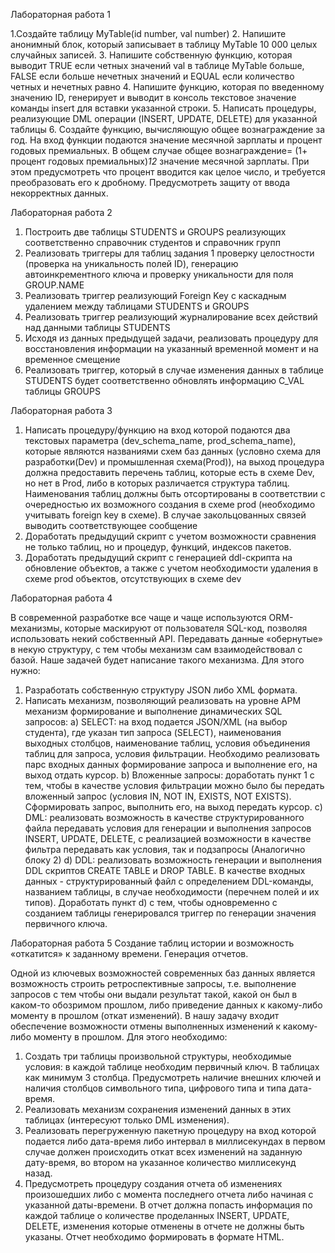 Лабораторная работа 1

1.Создайте таблицу MyTable(id number, val number)
2. Напишите анонимный блок, который записывает в таблицу MyTable 10 000 целых случайных записей.
3. Напишите собственную функцию, которая выводит TRUE если четных значений val в таблице MyTable больше, FALSE если больше нечетных значений и EQUAL если количество четных и нечетных равно
4. Напишите функцию, которая по введенному значению ID, генерирует и выводит в консоль текстовое значение команды insert для вставки указанной строки.
5. Написать процедуры, реализующие DML операции (INSERT, UPDATE, DELETE) для указанной таблицы
6. Создайте функцию, вычисляющую общее вознаграждение за год. На вход функции подаются значение месячной зарплаты и процент годовых премиальных. В общем случае общее вознаграждение= (1+ процент годовых премиальных)*12* значение месячной зарплаты. При этом предусмотреть что процент вводится как целое число, и требуется преобразовать его к дробному. Предусмотреть защиту от ввода некорректных данных.



Лабораторная работа 2 

1. Построить две таблицы STUDENTS и GROUPS реализующих соответственно справочник студентов и справочник групп
2. Реализовать триггеры для таблиц задания 1 проверку целостности (проверка на уникальность полей ID), генерацию автоинкрементного ключа и проверку уникальности для поля GROUP.NAME
3. Реализовать триггер реализующий Foreign Key с каскадным удалением между таблицами STUDENTS и GROUPS
4. Реализовать триггер реализующий журналирование всех действий над данными таблицы STUDENTS
5. Исходя из данных предыдущей задачи, реализовать процедуру для восстановления информации на указанный временной момент и на временное смещение
6. Реализовать триггер, который в случае изменения данных в таблице STUDENTS будет соответственно обновлять информацию C_VAL таблицы GROUPS

Лабораторная работа 3

1. Написать процедуру/функцию на вход которой подаются два текстовых параметра (dev_schema_name, prod_schema_name), которые являются названиями схем баз данных (условно схема для разработки(Dev) и промышленная схема(Prod)),
на выход процедура должна предоставить перечень таблиц, которые есть в схеме Dev, но нет в Prod, либо в которых различается структура таблиц.
Наименования таблиц должны быть отсортированы в соответствии с очередностью их возможного создания в схеме prod (необходимо учитывать foreign key в схеме). В случае закольцованных связей выводить соответствующее сообщение
2. Доработать предыдущий скрипт с учетом возможности сравнения не только таблиц, но и процедур, функций, индексов пакетов.
3. Доработать предыдущий скрипт с генерацией ddl-скрипта на обновление объектов, а также с учетом необходимости удаления в схеме prod объектов, отсутствующих в схеме dev

Лабораторная работа 4

В современной разработке все чаще и чаще используются ORM-механизмы, которые маскируют от пользователя SQL-код, позволяя использовать некий собственный API. Передавать данные «обернутые» в некую структуру, с тем чтобы механизм сам взаимодействовал с базой. 
Наше задачей будет написание такого механизма. Для этого нужно:
1. Разработать собственную структуру JSON либо XML формата.
2. Написать механизм, позволяющий реализовать на уровне АРМ механизм формирование и выполнение динамических SQL запросов:
   a) SELECT: на вход подается JSON/XML (на выбор студента), где указан тип запроса (SELECT), наименования выходных столбцов, наименование таблиц, условия объединения таблиц для запроса, условия фильтрации. Необходимо реализовать парс входных данных формирование запроса и выполнение его, на выход отдать курсор.
   b) Вложенные запросы: доработать пункт 1 с тем, чтобы в качестве условия фильтрации можно было бы передать вложенный запрос (условия IN, NOT IN, EXISTS, NOT EXISTS). Сформировать запрос, выполнить его, на выход передать курсор.
   c) DML: реализовать возможность в качестве структурированного файла передавать условия для генерации и выполнения запросов INSERT, UPDATE, DELETE, с реализацией возможности в качестве фильтра передавать как условия, так и подзапросы (Аналогично блоку 2)
   d) DDL: реализовать возможность генерации и выполнения DDL скриптов CREATE TABLE и DROP TABLE. В качестве входных данных - структурированный файл с определением DDL-команды, названием таблицы, в случае необходимости (перечнем полей и их типов).
Доработать пункт d) с тем, чтобы одновременно с созданием таблицы генерировался триггер по генерации значения первичного ключа. 

Лабораторная работа 5
Создание таблиц истории и возможность «откатится» к заданному времени. Генерация отчетов.

Одной из ключевых возможностей современных баз данных является возможность строить ретроспективные запросы, т.е. выполнение запросов с тем чтобы они выдали результат такой, какой он был в каком-то обозримом прошлом, либо приведение данных к какому-либо моменту в прошлом (откат изменений). 
В нашу задачу входит обеспечение возможности отмены выполненных изменений к какому-либо моменту в прошлом. Для этого необходимо: 
1. Создать три таблицы произвольной структуры, необходимые условия: в каждой таблице необходим первичный ключ. В таблицах как минимум 3 столбца. Предусмотреть наличие внешних ключей и наличия столбцов символьного типа, цифрового типа и типа дата-время.
2. Реализовать механизм сохранения изменений данных в этих таблицах (интересуют только DML изменения).
3. Реализовать перегруженную пакетную процедуру на вход которой подается либо дата-время либо интервал в миллисекундах в первом случае должен происходить откат всех изменений на заданную дату-время, во втором на указанное количество миллисекунд назад.
4. Предусмотреть процедуру создания отчета об изменениях произошедших либо с момента последнего отчета либо начиная с указанной даты-времени. В отчет должна попасть информация по каждой таблице о  количестве проделанных INSERT, UPDATE, DELETE, изменения которые отменены в отчете не должны быть указаны. Отчет необходимо формировать в формате HTML.

